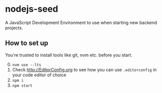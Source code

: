 # nodejs-seed
A JavaScript Development Environment to use when starting new backend projects.

## How to set up
You're trusted to install tools like git, nvm etc. before you start.

0. `nvm use --lts`
1. Check http://EditorConfig.org to see how you can use `.editorconfig` in your code editor of choice
2. `npm i`
3. `npm start`
